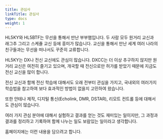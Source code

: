 ```yaml
---
title: 관심사
linkTitle: 관심사
type: docs
weight: 1
---
```


HL5KY와 HL5BTF는 무선을 통해서 만난 부부햄입니다. 두 사람 모두 원거리 교신과 래그추 그리고 스케쥴 교신 등에 흥미가 많습니다. 교신을 통해서 만난 세계 여러 나라의 친구들과는 무선을 떠나서도 꾸준히 교류합니다.

HL5KY는 DX나 전신 교신에도 관심이 많습니다. DXCC는 더 이상 추구하지 않지만 원거리 교신은 여전히 즐기고 있으며, 개국할 때 전신으로만 허가를 받았기 때문에 지금도 전신 교신을 많이 합니다.

전신 교신과 함께 전신 학습에 대해서도 오래 전부터 관심을 가지고, 국내외의 여러가지 학습법을 참고하여 보다 효과적인 방법이 없을지 고민하여 왔습니다.

또한 안테나 제작, 디지털 통신(Echolink, DMR, DSTAR), 리모트 컨트롤 등에 대해서도 관심이 많습니다.

여러 가지 관심 분야에 대해서 실험하고 결과를 얻는 것도 재미있는 일이지만, 그 과정과 결과를 정리하고 기록하여 함께 나누는 일도 보람있는 일이라고 생각합니다.

홈페이지에는 이런 내용을 담으려고 합니다.

